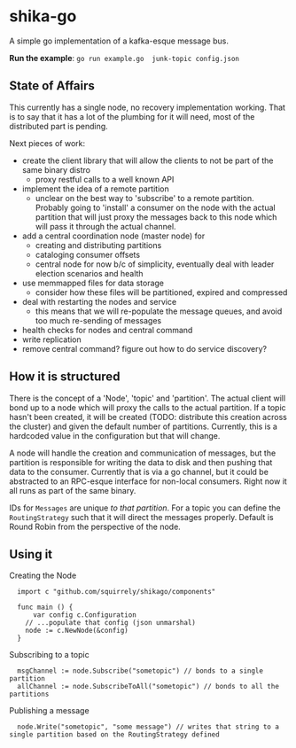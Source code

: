 # shika-go

A simple go implementation of a kafka-esque message bus.

**Run the example**: `go run example.go  junk-topic config.json`

## State of Affairs
This currently has a single node, no recovery implementation working. That is to say that it has a lot of the plumbing for it will need, most of the distributed part is pending.

Next pieces of work:
  - create the client library that will allow the clients to not be part of the same binary distro
    - proxy restful calls to a well known API
  - implement the idea of a remote partition
    - unclear on the best way to 'subscribe' to a remote partition. Probably going to 'install' a consumer on the node with the actual partition that will just proxy the messages back to this node which will pass it through the actual channel. 
  - add a central coordination node (master node) for
    - creating and distributing partitions
    - cataloging consumer offsets
    - central node for now b/c of simplicity, eventually deal with leader election scenarios and health
  - use memmapped files for data storage
    - consider how these files will be partitioned, expired and compressed
  - deal with restarting the nodes and service
    - this means that we will re-populate the message queues, and avoid too much re-sending of messages
  - health checks for nodes and central command
  - write replication
  - remove central command? figure out how to do service discovery?
  
## How it is structured
There is the concept of a 'Node', 'topic' and 'partition'. The actual client will bond up to a node which will proxy the calls to the actual partition. If a topic hasn't been created, it will be created (TODO: distribute this creation across the cluster) and given the default number of partitions. Currently, this is a hardcoded value in the configuration but that will change. 

A node will handle the creation and communication of messages, but the partition is responsible for writing the data to disk and then pushing that data to the consumer. Currently that is via a go channel, but it could be abstracted to an RPC-esque interface for non-local consumers. Right now it all runs as part of the same binary.

IDs for `Messages` are unique *to that partition*. For a topic you can define the `RoutingStrategy` such that it will direct the messages properly. Default is Round Robin from the perspective of the node.

## Using it
Creating the Node
```
  import c "github.com/squirrely/shikago/components"
  
  func main () {
	  var config c.Configuration
    // ...populate that config (json unmarshal)
    node := c.NewNode(&config)
  }
```

Subscribing to a topic
```
  msgChannel := node.Subscribe("sometopic") // bonds to a single partition
  allChannel := node.SubscribeToAll("sometopic") // bonds to all the partitions
```

Publishing a message
```
  node.Write("sometopic", "some message") // writes that string to a single partition based on the RoutingStrategy defined
```
